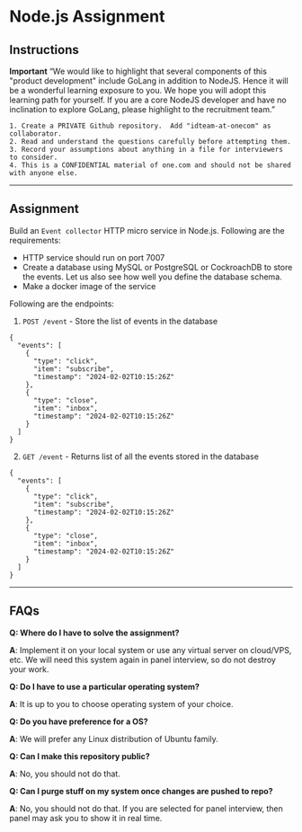 # Node.js Assignment

## Instructions

**Important** “We would like to highlight that several components of this "product development" include GoLang in addition to NodeJS. Hence it will be a wonderful learning exposure to you. We hope you will adopt this learning path for yourself. If you are a core NodeJS developer and have no inclination to explore GoLang, please highlight to the recruitment team.”
```
1. Create a PRIVATE Github repository.  Add "idteam-at-onecom" as collaborator.
2. Read and understand the questions carefully before attempting them.
3. Record your assumptions about anything in a file for interviewers to consider.
4. This is a CONFIDENTIAL material of one.com and should not be shared with anyone else.
```

---

## Assignment

Build an `Event collector` HTTP micro service in Node.js.  Following are the requirements:

- HTTP service should run on port 7007
- Create a database using MySQL or PostgreSQL or CockroachDB to store the events.  Let us also see how well you define the database schema.
- Make a docker image of the service

Following are the endpoints:

1. `POST /event` - Store the list of events in the database
```
{
  "events": [
    {
      "type": "click",
      "item": "subscribe",
      "timestamp": "2024-02-02T10:15:26Z"
    },
    {
      "type": "close",
      "item": "inbox",
      "timestamp": "2024-02-02T10:15:26Z"
    }
  ]
}
```


2. `GET /event` - Returns list of all the events stored in the database

```
{
  "events": [
    {
      "type": "click",
      "item": "subscribe",
      "timestamp": "2024-02-02T10:15:26Z"
    },
    {
      "type": "close",
      "item": "inbox",
      "timestamp": "2024-02-02T10:15:26Z"
    }
  ]
}
```

---

## FAQs

**Q: Where do I have to solve the assignment?**

**A**: Implement it on your local system or use any virtual server on cloud/VPS, etc.  We will need this system again in panel interview, so do not destroy your work.

**Q: Do I have to use a particular operating system?**

**A**: It is up to you to choose operating system of your choice.

**Q: Do you have preference for a OS?**

**A**: We will prefer any Linux distribution of Ubuntu family.

**Q: Can I make this repository public?**

**A**: No, you should not do that.

**Q: Can I purge stuff on my system once changes are pushed to repo?**

**A**: No, you should not do that. If you are selected for panel interview, then panel may ask you to show it in real time.
